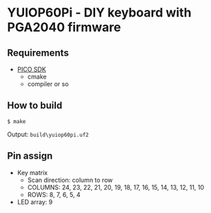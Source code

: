 # YUIOP60Pi - DIY keyboard with PGA2040 firmware

## Requirements

* [PICO SDK][picosdk]
  * cmake
  * compiler or so

[picosdk]:https://github.com/raspberrypi/pico-sdk

## How to build

```console
$ make
```

Output: `build\yuiop60pi.uf2`

## Pin assign

* Key matrix
    * Scan direction: column to row
    * COLUMNS: 24, 23, 22, 21, 20, 19, 18, 17, 16, 15, 14, 13, 12, 11, 10
    * ROWS: 8, 7, 6, 5, 4
* LED array: 9
